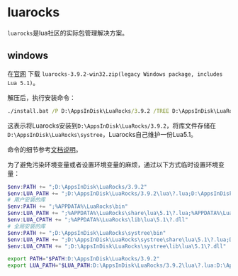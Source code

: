 # luarocks

`luarocks`是lua社区的实际包管理解决方案。

## windows

在[官网](https://luarocks.github.io/luarocks/releases/) 下载 `luarocks-3.9.2-win32.zip(legacy Windows package, includes Lua 5.1)`。

解压后，执行安装命令：

```bat
./install.bat /P D:\AppsInDisk\LuaRocks/3.9.2 /TREE D:\AppsInDisk\LuaRocks\systree /L
```

这表示将Luarocks安装到`D:\AppsInDisk\LuaRocks/3.9.2`，将库文件存储在`D:\AppsInDisk\LuaRocks\systree`，Luarocks自己维护一份Lua5.1。

命令的细节参考[文档说明](https://github.com/luarocks/luarocks/wiki/Installation-instructions-for-Windows)。

为了避免污染环境变量或者设置环境变量的麻烦，通过以下方式临时设置环境变量：

```powershell
$env:PATH += ";D:\AppsInDisk\LuaRocks/3.9.2"
$env:LUA_PATH += ";D:\AppsInDisk\LuaRocks/3.9.2\lua\?.lua;D:\AppsInDisk\LuaRocks/3.9.2\lua\?\init.lua"
# 用户安装的库
$env:PATH += ";%APPDATA%\LuaRocks\bin"
$env:LUA_PATH += ";%APPDATA%\LuaRocks\share\lua\5.1\?.lua;%APPDATA%\LuaRocks\share\lua\5.1\?\init.lua"
$env:LUA_CPATH += ";%APPDATA%\LuaRocks\lib\lua\5.1\?.dll"
# 全局安装的库
$env:PATH += ";D:\AppsInDisk\LuaRocks\systree\bin"
$env:LUA_PATH += ";D:\AppsInDisk\LuaRocks\systree\share\lua\5.1\?.lua;D:\AppsInDisk\LuaRocks\systree\share\lua\5.1\?\init.lua"
$env:LUA_CPATH += ";D:\AppsInDisk\LuaRocks\systree\lib\lua\5.1\?.dll"
```

```sh
export PATH="$PATH:D:\AppsInDisk\LuaRocks/3.9.2"
export LUA_PATH="$LUA_PATH:D:\AppsInDisk\LuaRocks/3.9.2\lua\?.lua:D:\AppsInDisk\LuaRocks/3.9.2\lua\?\init.lua"
```
